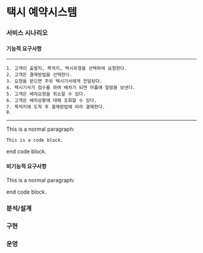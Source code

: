 # 택시 예약시스템

### 서비스 시나리오

#### 기능적 요구사항
*****

    1. 고객이 출발지, 목적지, 택시유형을 선택하여 요청한다.
    2. 고객은 결제방법을 선택한다.
    3. 요청을 받으면 주위 택시기사에게 전달된다.
    4. 택시기사가 접수를 하여 배차가 되면 어플에 알람을 보낸다.
    5. 고객은 배차요청을 취소할 수 있다.
    6. 고객은 배차상황에 대해 조회할 수 있다.
    7. 목적지에 도착 후 결제방법에 따라 결제한다.
    8. 
*****

This is a normal paragraph:

    This is a code block.

end code block.

#### 비기능적 요구사항
This is a normal paragraph:

end code block.

### 분석/설계

### 구현

### 운영
